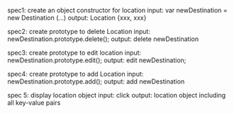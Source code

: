 spec1: create an object constructor for location
input: var newDestination = new Destination (...)
output: Location {xxx, xxx}

spec2: create prototype to delete Location
input: newDestination.prototype.delete();
output: delete newDestination

spec3: create prototype to edit location
input: newDestination.prototype.edit();
output: edit newDestination;

spec4: create prototype to add Location
input: newDestination.prototype.add();
output: add newDestination

spec 5: display location object
input: click
output: location object including all key-value pairs
